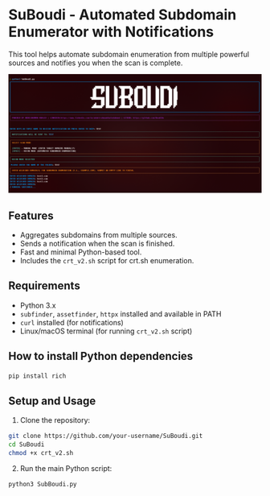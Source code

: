 # SuBoudi - Automated Subdomain Enumerator with Notifications

This tool helps automate subdomain enumeration from multiple powerful sources and notifies you when the scan is complete.

![SuBoudi Screenshot](image.png)

## Features
- Aggregates subdomains from multiple sources.
- Sends a notification when the scan is finished.
- Fast and minimal Python-based tool.
- Includes the `crt_v2.sh` script for crt.sh enumeration.

## Requirements

- Python 3.x
- `subfinder`, `assetfinder`, `httpx` installed and available in PATH
- `curl` installed (for notifications)
- Linux/macOS terminal (for running `crt_v2.sh` script)

## How to install Python dependencies

```bash
pip install rich
```
## Setup and Usage

1. Clone the repository:

```bash
git clone https://github.com/your-username/SuBoudi.git
cd SuBoudi
chmod +x crt_v2.sh
```

2. Run the main Python script:
```bash
python3 SubBoudi.py
```

